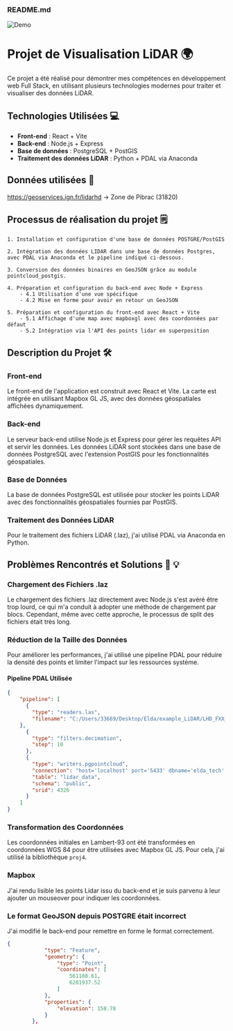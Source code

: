 ### README.md


![Demo](https://i.imgur.com/wJY65w2.gif)



# Projet de Visualisation LiDAR 🌍

Ce projet a été réalisé pour démontrer mes compétences en développement web Full Stack, en utilisant plusieurs technologies modernes pour traiter et visualiser des données LiDAR.


## Technologies Utilisées 💻

- **Front-end** : React + Vite
- **Back-end** : Node.js + Express
- **Base de données** : PostgreSQL + PostGIS
- **Traitement des données LiDAR** : Python + PDAL via Anaconda

## Données utilisées 🌈
https://geoservices.ign.fr/lidarhd
-> Zone de Pibrac (31820)

## Processus de réalisation du projet 🗒️

    1. Installation et configuration d'une base de données POSTGRE/PostGIS
    
    2. Intégration des données LIDAR dans une base de données Postgres, avec PDAL via Anaconda et le pipeline indiqué ci-dessous.

    3. Conversion des données binaires en GeoJSON grâce au module pointcloud_postgis.

    4. Préparation et configuration du back-end avec Node + Express
        - 4.1 Utilisation d'une vue spécifique
        - 4.2 Mise en forme pour avoir en retour un GeoJSON 

    5. Préparation et configuration du front-end avec React + Vite
        - 5.1 Affichage d'une map avec mapboxgl avec des coordonnées par défaut
        - 5.2 Intégration via l'API des points lidar en superposition

## Description du Projet 🛠️

### Front-end

Le front-end de l'application est construit avec React et Vite. La carte est intégrée en utilisant Mapbox GL JS, avec des données géospatiales affichées dynamiquement.

### Back-end

Le serveur back-end utilise Node.js et Express pour gérer les requêtes API et servir les données. Les données LiDAR sont stockées dans une base de données PostgreSQL avec l'extension PostGIS pour les fonctionnalités géospatiales.

### Base de Données

La base de données PostgreSQL est utilisée pour stocker les points LiDAR avec des fonctionnalités géospatiales fournies par PostGIS.

### Traitement des Données LiDAR

Pour le traitement des fichiers LiDAR (.laz), j'ai utilisé PDAL via Anaconda en Python.

## Problèmes Rencontrés et Solutions 🔴 💡

### Chargement des Fichiers .laz

Le chargement des fichiers .laz directement avec Node.js s'est avéré être trop lourd, ce qui m'a conduit à adopter une méthode de chargement par blocs. Cependant, même avec cette approche, le processus de split des fichiers était très long.

### Réduction de la Taille des Données

Pour améliorer les performances, j'ai utilisé une pipeline PDAL pour réduire la densité des points et limiter l'impact sur les ressources système.

#### Pipeline PDAL Utilisée

```json
{
	"pipeline": [
	  {
		"type": "readers.las",
		"filename": "C:/Users/33669/Desktop/Elda/example_LiDAR/LHD_FXX_0561_6282_PTS_C_LAMB93_IGN69.copc.laz"
	},
	  {
		"type": "filters.decimation",
		"step": 10
	  },
	  {
		"type": "writers.pgpointcloud",
		"connection": "host='localhost' port='5433' dbname='elda_tech' user='postgres' password='0000'",
		"table": "lidar_data",
		"schema": "public",
		"srid": 4326
	  }
	]
}  
```

### Transformation des Coordonnées

Les coordonnées initiales en Lambert-93 ont été transformées en coordonnées WGS 84 pour être utilisées avec Mapbox GL JS. Pour cela, j'ai utilisé la bibliothèque `proj4`.

### Mapbox

J'ai rendu lisible les points Lidar issu du back-end et je suis parvenu à leur ajouter un mouseover pour indiquer les coordonnées.

### Le format GeoJSON depuis POSTGRE était incorrect

J'ai modifié le back-end pour remettre en forme le format correctement.

```json
{
			"type": "Feature",
			"geometry": {
				"type": "Point",
				"coordinates": [
					561188.61,
					6281937.52
				]
			},
			"properties": {
				"elevation": 158.78
			}
		},
```

